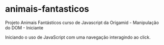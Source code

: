 # animais-fantasticos
Projeto Animais Fantásticos curso de Javascript da Origamid - Manipulação do DOM - Iniciante


Iniciando o uso de JavaScript com uma navegação interagindo ao click.
